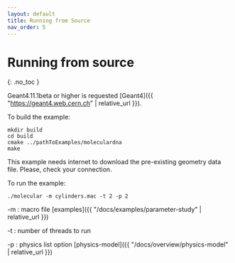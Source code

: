 ```yaml
---
layout: default
title: Running from Source
nav_order: 5
---
```


# Running from source
{: .no_toc }

Geant4.11.1beta or higher is requested [Geant4]({{ "https://geant4.web.cern.ch" | relative_url }}). 

To build the example:

```
mkdir build
cd build
cmake ../pathToExamples/moleculardna
make
```
This example needs internet to download the pre-existing geometry data file. Please, check your connection. 

To run the example:
```
./molecular -m cylinders.mac -t 2 -p 2
```

-m : macro file [examples]({{ "/docs/examples/parameter-study" | relative_url }})

-t : number of threads to run

-p : physics list option [physics-model]({{ "/docs/overview/physics-model" | relative_url }})
